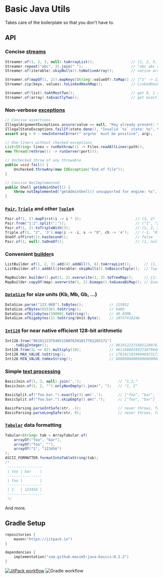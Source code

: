 # Basic Java Utils

Takes care of the boilerplate so that you don't have to.

## API

### Concise [streams](https://github.com/maxim5/java-basics/blob/master/src/main/java/io/spbx/util/collect/Streamer.java)

```java
Streamer.of(1, 2, 3, null).toArrayList();                 // [1, 2, 3, null]
Streamer.repeat("abc", 3).join(" ");                      // "abc abc abc"
Streamer.of(iterable).skipNulls().toNativeArray();        // native array without nulls
```

```java
Streamer.of(mapOf(1, 2)).mapKeys(String::valueOf).toMap() // {"1" -> 2}
Streamer.zip(keys, values).toLinkedHashMap();             // LinkedHashMap of keys -> values
```

```java
Streamer.of(list).toAtMostTwo();                          // get 0, 1 or 2 elements or throw
Streamer.of(array).toExactlyTwo();                        // get exactly 2 elements or throw
```

### Non-verbose [exceptions](https://github.com/maxim5/java-basics/blob/master/src/main/java/io/spbx/util/base/BasicExceptions.java)

```java
// Concise assertions
IllegalArgumentExceptions.assure(value == null, "Key already present: %s", key);
IllegalStateExceptions.failIf(state.done(), "Invalid `%s` state: %s", this, state);
assert arg > 0 : newInternalError("`arg=%s` must be positive", arg);
```

```java
// One-liners without checked exceptions
List<String> lines = runRethrow(() -> Files.readAllLines(path));
new Thread(rethrow(() -> runServer(port)));
```

```java
// Unchecked throw of any throwable
public void fail() {
    Unchecked.throwAny(new IOException("End of file"));
}
```

```java
// Concise NotImplemented
public Shell getAdminShell() {
    throw notImplemented("getAdminShell() unsupported for engine: %s", table.engine());
}
```

### [`Pair`](https://github.com/maxim5/java-basics/blob/master/src/main/java/io/spbx/util/base/Pair.java), [`Triple`](https://github.com/maxim5/java-basics/blob/master/src/main/java/io/spbx/util/base/Triple.java) and other [`Tuple`](https://github.com/maxim5/java-basics/blob/master/src/main/java/io/spbx/util/base/Tuple.java)s

```java
Pair.of(1, 2).mapFirst(i -> i * 3);                         // (3, 2)
Pair.from("1:2".split(":"));                                // ("1", "2")
Pair.of(1, 2).toTripleWith(3);                              // (1, 2, 3)
Triple.of(1, "2", '3').map(i -> -i, s -> "0", ch -> '4');   // (-1, "0", '4')
OneOf.ofFirst(1).hasSecond();                               // false
Pair.of(1, null).toOneOf();                                 // (1, null)
```

### Convenient [builder](https://github.com/maxim5/java-basics/blob/master/src/main/java/io/spbx/util/collect/ListBuilder.java)s

```java
ListBuilder.of(1, 2, 3).add(4).addAll(5, 6).toArrayList();      // [1, 2, 3, 4, 5, 6]
ListBuilder.of().addAll(iterable).skipNulls().toBasicsTuple();  // Tuple without nulls
```

```java
MapBuilder.builder().put(1, 2).overwrite(1, 3).toTreeMap();     // {1: 3}
MapBuilder.copyOf(map).overwrite(1, 2).bimaps().toGuavaBiMap(); // Guava BiMap
```

### [`DataSize`](https://github.com/maxim5/java-basics/blob/master/src/main/java/io/spbx/util/base/DataSize.java) for size units (Kb, Mb, Gb, ...)

```java
DataSize.parse("123.0KB").toBytes();            // 125952
DataSize.ofBytes(65536).toString();             // 64Kb
DataSize.ofKilobytes(50000).toString();         // 48.83Mb
DataSize.ofGigabytes(1).toString(Unit.Byte);    // 1073741824b
```

### [`Int128`](https://github.com/maxim5/java-basics/blob/master/src/main/java/io/spbx/util/base/Int128.java) for near native efficient 128-bit arithmetic

```java
Int128.from("9619122375485128076391017781203171")
    .toBigInteger();                            // 9619122375485128076391017781203171
Int128.from(1L << 62).multiply(10);             // 46116860184273879040
Int128.MAX_VALUE.toString();                    // 170141183460469231731687303715884105727
Int128.MIN_VALUE.toHexString();                 // 80000000000000000000000000000000
```

### Simple [text processing](https://github.com/maxim5/java-basics/tree/master/src/main/java/io/spbx/util/text)

```java
BasicJoin.of(1, 2, null).join(',');                 // "1,2,"
BasicJoin.of(1, 2, "").onlyNonEmpty().join(", ");   // "1, 2"
```

```java
BasicSplit.of("foo.bar.").exactly(3).on('.');       // ["foo", "bar", ""]
BasicSplit.of("foo.bar.").skipEmpty().on(".");      // ["foo", "bar"]
```

```java
BasicParsing.parseIntSafe(str, -1);                 // never throws, falls back to -1
BasicParsing.parseLongSafe(str, 0);                 // never throws, falls back to 0
```

### [`Tabular`](https://github.com/maxim5/java-basics/blob/master/src/main/java/io/spbx/util/collect/Tabular.java) data formatting

```java
Tabular<String> tab = ArrayTabular.of(
    arrayOf("foo", "bar"),
    arrayOf("foo", ""),
    arrayOf("1", "123456")
);
ASCII_FORMATTER.formatIntoTableString(tab);
/*
 ----------------
 | foo | bar    |
 ----------------
 | foo |        |
 ----------------
 | 1   | 123456 |
 ----------------   
 */
```

And more.

## Gradle Setup

```kotlin
repositories {
    maven("https://jitpack.io")
}

dependencies {
    implementation("com.github.maxim5:java-basics:0.2.2")
}
```

[![JitPack workflow](https://jitpack.io/v/maxim5/java-basics.svg)](https://jitpack.io/#maxim5/java-basics)
![Gradle workflow](https://github.com/maxim5/java-basics/actions/workflows/gradle.yml/badge.svg)
